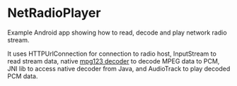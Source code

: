 # NetRadioPlayer
Example Android app showing how to read, decode and play network radio stream.

It uses HTTPUrlConnection for connection to radio host, InputStream to read stream data,
native <a href="http://www.mpg123.de/">mpg123 decoder</a> to decode MPEG data to PCM, JNI lib to
access native decoder from Java, and AudioTrack to play decoded PCM data.